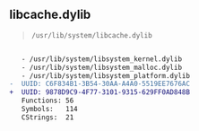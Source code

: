 ## libcache.dylib

> `/usr/lib/system/libcache.dylib`

```diff

   - /usr/lib/system/libsystem_kernel.dylib
   - /usr/lib/system/libsystem_malloc.dylib
   - /usr/lib/system/libsystem_platform.dylib
-  UUID: C6F834B1-3B54-30AA-A4A0-5519EE7676AC
+  UUID: 9878D9C9-4F77-3101-9315-629FF0AD848B
   Functions: 56
   Symbols:   114
   CStrings:  21

```
